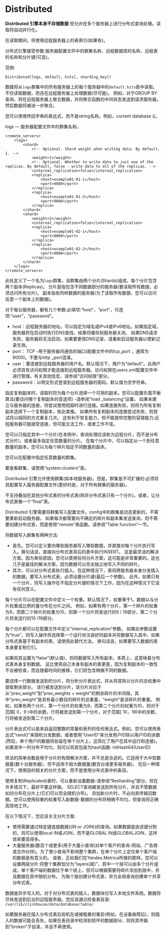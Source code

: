 # Distributed

**Distributed 引擎本身不存储数据** 但允许在多个服务器上进行分布式查询处理。读取将自动并行化。

在读取期间，将使用远程服务器上的表索引(如果有)。

分布式引擎接受参数:服务器配置文件中的群集名称、远程数据库的名称、远程表的名称和分片键(可选)。

范例:
```
Distributed(logs, default, hits[, sharding_key])
```

数据将从`logs`群集中的所有服务器上的每个服务器中的`default.hits`表中读取。
不仅读取数据，而且在远程服务器上处理数据(尽可能)。
例如，对于GROUP BY查询，将在远程服务器上聚合数据，并将聚合函数的中间状态发送到请求服务器。然后数据将被进一步聚合。

您可以使用传回字串的表达式，而不是string名称。例如，current database ()。

logs — 服务器配置文件中的群集名称。
```
<remote_servers>
    <logs>
        <shard>
            <!-- Optional. Shard weight when writing data. By default, 1. -->
            <weight>1</weight>
            <!-- Optional. Whether to write data to just one of the replicas. By default, false - write data to all of the replicas. -->
            <internal_replication>false</internal_replication>
            <replica>
                <host>example01-01-1</host>
                <port>9000</port>
            </replica>
            <replica>
                <host>example01-01-2</host>
                <port>9000</port>
            </replica>
        </shard>
        <shard>
            <weight>2</weight>
            <internal_replication>false</internal_replication>
            <replica>
                <host>example01-02-1</host>
                <port>9000</port>
            </replica>
            <replica>
                <host>example01-02-2</host>
                <port>9000</port>
            </replica>
        </shard>
    </logs>
</remote_servers>
```

此处定义了一个名为`logs`群集，该群集由两个分片(Shards)组成，每个分片包含两个副本(Replicas)。
分片是指包含不同数据部分的服务器(要读取所有数据，必须访问所有分片)。
副本指有同样数据的服务器(为了读取所有数据，您可以访问任意一个副本上的数据)。

对于每台服务器，都有几个参数:必填项:“host”，“port”，可选项:“user”，“password”。
* host：远程服务器的地址。可以指定为域名或IPv4或IPv6地址。如果指定域，服务器将在启动时执行DNS查找，结果将缓存到服务器关闭。
如果DNS请求失败，服务器将无法启动。如果要更改DNS记录，请重新启动服务器以使新记录生效。
* port： TCP -用于服务器间通信的端口(配置文件中的tcp_port ，通常为9000)。不要与http _port混淆。
* user：要连接到远程服务器的用户名。默认情况下，用户为“default”。此用户必须具有访问权限才能连接到远程服务器。访问权限在users.xml配置文件中进行管理。有关其他信息，请参阅“访问权限”部分。
* password：以明文形式登录到远程服务器的密码。默认值为空字符串。

指定复制副本时，读取时将为每个分片选择一个可用的副本。您可以配置负载平衡算法(要访问哪个复制副本的首选项) -请参阅“load _balancing”设置。
如果未建立与服务器的连接，将尝试使用短超时进行连接。如果连接失败，则将为所有复制副本选择下一个复制副本，依此类推。
如果所有复制副本的连接尝试失败，则尝试将以相同的方式重复几次。
这有利于恢复能力，但不能提供完整的容错能力:远程服务器可能接受连接，但可能无法工作，或者工作不佳。

您可以只指定其中一个分片(在本例中，查询处理应该称为远程分片，而不是分布式分片)，或者最多指定任意数量的分片。
在每个分片中，可以指定从一个到任意数量的副本。您可以为每个碎片指定不同数量的副本。

您可以在配置中指定任意数量的群集。

要查看群集，请使用“system.clusters”表。

Distributed 引擎允许使用群集(如本地服务器)。但是，群集是不可扩展的:必须将其配置写入服务器配置文件(更好的是，对于所有群集的服务器)。

不支持叠加在其他分布式表的分布式表(除非分布式表只有一个分片)。或者，让分布式表像一个“final”表。

Distributed 引擎需要将群集写入配置文件。config中的群集是动态更新的，不需要重新启动服务器。
如果每次都需要向不确定的碎片和副本集发送查询，则不需要创建分布式表，而是使用“remote”表函数。请参阅“Table function”一节。

将数据写入群集有两种方法:
* 首先，您可以定义要向哪些服务器写入哪些数据，并直接对每个分片执行写入。换句话说，直接向分布式表背后的表中执行INSERT。
这是最灵活的解决方案。因为某些原因，您可以使用任何分片方案，这可能是非常重要的。这也几乎是最佳的解决方案，因为数据可以完全独立地写入不同的碎片。
* 其次，可以对分布式表执行插入。在这种情况下，表将跨服务器本身分发插入的数据。要写入分布式表，必须设置分片键(最后一个参数)。
此外，如果只有一个分片，则写入操作在不指定分片键的情况下工作，因为在这种情况下它没有任何意义。


每个分片可以在配置文件中定义一个权重。默认情况下，权重等于1。数据以与分片权重成比例的量分布在分片之间。
例如，如果有两个分片，第一个碎片的权重为9，而第二个碎片的权重为10，则第一个分片将发送行的9 / 19部分，第二个分片将发送行的10 /19部分。

每个分片都可以在配置文件中定义“internal_replication”参数。
如果此参数设置为“true”，则写入操作将选择第一个运行状况良好的副本并将数据写入其中。如果分布式表基于有副本的表，请使用此替代方法。
换句话说，如果要写入数据的表本身要复制它们。

如果将其设置为“false”(默认值)，则将数据写入所有副本。本质上，这意味着分布式表本身复制数据。
这比使用自己本身有副本的表更差，因为复制副本的一致性不会被检查，而且随着时间的推移，它们将包含稍微不同的数据。


要选择一行数据发送到的分片，将分析分片表达式，并从将其除以分片的总权重中提取剩余部分。
该行被发送到分片，该分片对应于从“prev_weight”到“prev_weights + weight”的剩余碎片的半间隔，其中“prev_weight”是具有最小数目的碎片的总重量，“weight”是该碎片的重量。
例如，如果有两个分片，第一个分片的权重为9，而第二个分片的权重为10，则对于范围[ 0，9 )中的余数，行将被发送到第一个分片，对于范围[ 10，19)中的余数，行将被发送到第二个分片。


分片表达式可以是来自返回整数的常量和表列的任何表达式。例如，您可以使用表达式“rand()”来随机分发数据，或者使用“UserID”来分发用户ID除以用户ID的余数(然后，单个用户的数据将驻留在单个分片上，这简化了用户在其中运行和连接)。
如果其中一列分布不均匀，则可以将其包装为hash函数: intHash64(UserID)

除法的简单余数是用于分片的有限解决方案，并不总是合适的。它适用于大中型数据量(数十台服务器)，但不适用于超大数据量(数百台或更多服务器)。
在后一种情况下，使用目的相关的分片方案，而不是使用分布式表中的条目。

使用复制(Replicated)表时，可以重新设置数据-请参阅“Resharding”部分。但在许多情况下，最好不要这样做。
SELECT查询被发送到所有分片，并且不管数据如何分布在分片上(它们可以完全随机分布)。
添加新分片时，不必向其传输旧数据。您可以使用较重的权重写入新数据-数据的分布将稍微不均匀，但查询将正确高效地工作。

在以下情况下，您应该关注分片方案: 
* 使用需要通过特定键连接数据((IN or JOIN))的查询。如果数据是由该键分割的，则可以使用local IN或JOIN，而不是GLOBAL IN或GLOBALJOIN，这样效率要高得多。
* 大量服务器(数百个或更多)用于大量小查询(对单个客户的查询-网站、广告商或合作伙伴)。为了使小查询不影响整个集群，在单个分片上定位单个客户端的数据是有意义的。
或者，正如我们在Yandex.Metrica所做的那样。您可以设置两级分片:将整个集群划分为“layers(层)”，其中一个层可以由多个分片组成。单个客户端的数据位于单个层上，但可以根据需要将碎片添加到层中，并且数据在其中随机分布。
为每个层创建分布式表，并为全局查询创建单个共享分布式表。

数据是异步写入的。对于对分布式表的插入，数据块仅写入本地文件系统。数据将尽快发送到后台的远程服务器。您应该通过检查表目录: `/var/lib/clickhouse/data/database/table/`

如果服务器在插入分布式表后宕机在或被粗暴的重启(例如，在设备故障后)，则插入的数据可能会丢失。如果在表目录中检测到损坏的数据部分，则将其传输到“broken”子目录，并且不再使用。




